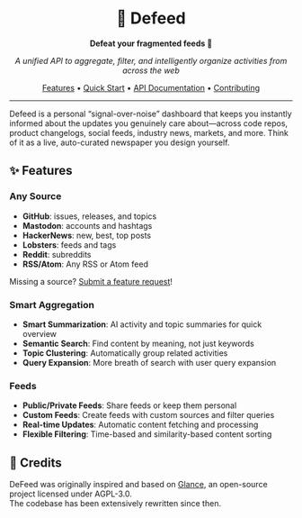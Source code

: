 <div align="center">

# 🚀 Defeed

**Defeat your fragmented feeds 💪**

*A unified API to aggregate, filter, and intelligently organize activities from across the web*

[Features](#-features) • [Quick Start](#-quick-start) • [API Documentation](#-api-documentation) • [Contributing](#-contributing)

</div>

---

Defeed is a personal “signal-over-noise” dashboard that keeps you instantly informed about the updates you genuinely care about—across code repos, product changelogs, social feeds, industry news, markets, and more. Think of it as a live, auto-curated newspaper you design yourself.

## ✨ Features

### **Any Source**
- **GitHub**: issues, releases, and topics
- **Mastodon**: accounts and hashtags
- **HackerNews**: new, best, top posts
- **Lobsters**: feeds and tags
- **Reddit**: subreddits
- **RSS/Atom**: Any RSS or Atom feed

Missing a source? [Submit a feature request](https://github.com/defeed/defeed/issues/new?labels=enhancement&template=feature_request.md)!

### **Smart Aggregation**
- **Smart Summarization**: AI activity and topic summaries for quick overview
- **Semantic Search**: Find content by meaning, not just keywords  
- **Topic Clustering**: Automatically group related activities
- **Query Expansion**: More breath of search with user query expansion

### **Feeds**
- **Public/Private Feeds**: Share feeds or keep them personal
- **Custom Feeds**: Create feeds with custom sources and filter queries
- **Real-time Updates**: Automatic content fetching and processing
- **Flexible Filtering**: Time-based and similarity-based content sorting


## 🙏 Credits

DeFeed was originally inspired and based on [Glance](https://github.com/glanceapp/glance), an open-source project licensed under AGPL-3.0.  
The codebase has been extensively rewritten since then.
